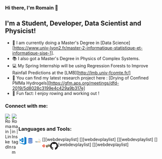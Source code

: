### Hi there, I'm Romain 👋

## I'm a Student, Developer, Data Scientist and Physicist!

- 🔭 I am currently doing a Master's Degree in [Data Science][https://www.univ-lyon2.fr/master-2-informatique-statistique-et-informatique-sise-1].
- 📚 I also got a Master's Degree in Physics of Complex Systems.
- 💻 My Spring Internship will be using Regression Forests to Improve Rainfall Predictions at the [LMB][http://lmb.univ-fcomte.fr/]
- 🚀 You can find my latest research project here : [Drying of Confined PMMa Hydrogels][https://gfm.aps.org/meetings/dfd-2019/5d8028c3199e4c429a9b317e]
- 🚣 Fun fact: I enjoy rowing and working out !

### Connect with me:

[<img align="left" alt="Romain | LinkedIn" width="22px" src="https://cdn.jsdelivr.net/npm/simple-icons@v3/icons/linkedin.svg" />][linkedin]
[<img align="left" alt="Romain | Instagram" width="22px" src="https://cdn.jsdelivr.net/npm/simple-icons@v3/icons/instagram.svg" />][instagram]

<br />

### Languages and Tools:

[<img align="left" alt="Visual Studio Code" width="26px" src="https://raw.githubusercontent.com/github/explore/80688e429a7d4ef2fca1e82350fe8e3517d3494d/topics/visual-studio-code/visual-studio-code.png" />][webdevplaylist]
[<img align="left" alt="SQL" width="26px" src="https://raw.githubusercontent.com/github/explore/80688e429a7d4ef2fca1e82350fe8e3517d3494d/topics/sql/sql.png" />][webdevplaylist]
[<img align="left" alt="MySQL" width="26px" src="https://raw.githubusercontent.com/github/explore/80688e429a7d4ef2fca1e82350fe8e3517d3494d/topics/mysql/mysql.png" />][webdevplaylist]
[<img align="left" alt="Git" width="26px" src="https://raw.githubusercontent.com/github/explore/80688e429a7d4ef2fca1e82350fe8e3517d3494d/topics/git/git.png" />][webdevplaylist]
[<img align="left" alt="GitHub" width="26px" src="https://raw.githubusercontent.com/github/explore/78df643247d429f6cc873026c0622819ad797942/topics/github/github.png" />][webdevplaylist]

<br />
<br />


[youtube]: https://www.youtube.com/watch?v=Er_yD7y2ZcU&feature=youtu.be
[instagram]: https://www.instagram.com/pic_romain/
[linkedin]: https://www.linkedin.com/in/romain-pic/